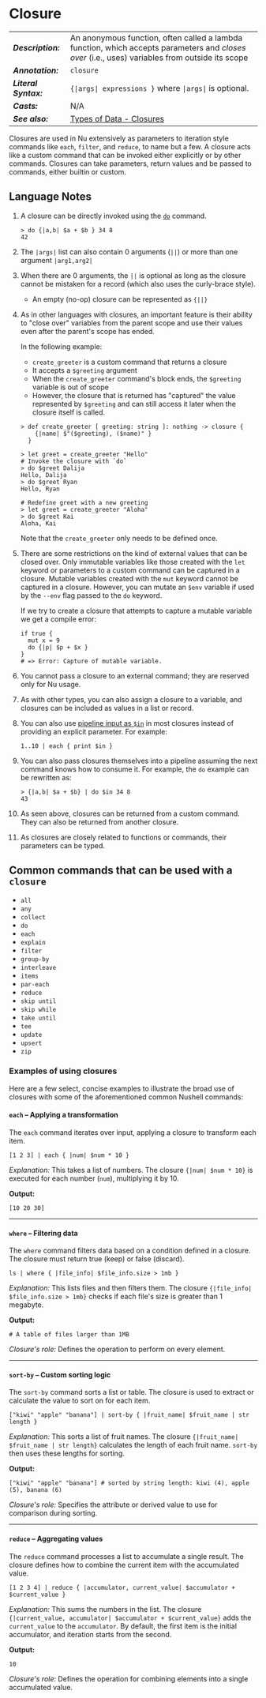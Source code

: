 # Closure

|                       |                                                                                                                                                 |
| --------------------- | ----------------------------------------------------------------------------------------------------------------------------------------------- |
| **_Description:_**    | An anonymous function, often called a lambda function, which accepts parameters and _closes over_ (i.e., uses) variables from outside its scope |
| **_Annotation:_**     | `closure`                                                                                                                                       |
| **_Literal Syntax:_** | `{\|args\| expressions }` where `\|args\|` is optional.                                                                                         |
| **_Casts:_**          | N/A                                                                                                                                             |
| **_See also:_**       | [Types of Data - Closures](/book/types_of_data.md#closures)                                                                                     |

Closures are used in Nu extensively as parameters to iteration style commands like `each`, `filter`, and `reduce`, to name but a few. A closure acts like a custom command that can be invoked either explicitly or by other commands. Closures can take parameters, return values and be passed to commands, either builtin or custom.

## Language Notes

1. A closure can be directly invoked using the [`do`](/commands/docs/do.md) command.

   ```nu
   > do {|a,b| $a + $b } 34 8
   42
   ```

1. The `|args|` list can also contain 0 arguments (`||`) or more than one argument `|arg1,arg2|`
1. When there are 0 arguments, the `||` is optional as long as the closure cannot be mistaken for a record (which also uses the curly-brace style).

   - An empty (no-op) closure can be represented as `{||}`

1. As in other languages with closures, an important feature is their ability to "close over" variables from the parent scope and use their values even after the parent's scope has ended.

   In the following example:

   - `create_greeter` is a custom command that returns a closure
   - It accepts a `$greeting` argument
   - When the `create_greeter` command's block ends, the `$greeting` variable is out of scope
   - However, the closure that is returned has "captured" the value represented by `$greeting` and can still access it later when the closure itself is called.

   ```nu
   > def create_greeter [ greeting: string ]: nothing -> closure {
       {|name| $"($greeting), ($name)" }
     }

   > let greet = create_greeter "Hello"
   # Invoke the closure with `do`
   > do $greet Dalija
   Hello, Dalija
   > do $greet Ryan
   Hello, Ryan

   # Redefine greet with a new greeting
   > let greet = create_greeter "Aloha"
   > do $greet Kai
   Aloha, Kai
   ```

   Note that the `create_greeter` only needs to be defined once.

1. There are some restrictions on the kind of external values that can be closed over. Only immutable variables like those created with the `let` keyword or parameters to a custom command can be captured in a closure. Mutable variables created with the `mut` keyword cannot be captured in a closure. However, you can mutate an `$env` variable if used by the `--env` flag passed to the `do` keyword.

   If we try to create a closure that attempts to capture a mutable variable we get a compile error:

   ```nu
   if true {
     mut x = 9
     do {|p| $p + $x }
   }
   # => Error: Capture of mutable variable.
   ```

1. You cannot pass a closure to an external command; they are reserved only for Nu usage.
1. As with other types, you can also assign a closure to a variable, and closures can be included as values in a list or record.

1. You can also use [pipeline input as `$in`](pipelines.html#pipeline-input-and-the-special-in-variable) in most closures instead of providing an explicit parameter. For example:

   ```nu
   1..10 | each { print $in }
   ```

1. You can also pass closures themselves into a pipeline assuming the next command knows how to consume it. For example, the `do` example can be rewritten as:

   ```nu
   > {|a,b| $a + $b} | do $in 34 8
   43
   ```

1. As seen above, closures can be returned from a custom command. They can also be returned from another closure.

1. As closures are closely related to functions or commands, their parameters can be typed.

## Common commands that can be used with a `closure`

- `all`
- `any`
- `collect`
- `do`
- `each`
- `explain`
- `filter`
- `group-by`
- `interleave`
- `items`
- `par-each`
- `reduce`
- `skip until`
- `skip while`
- `take until`
- `tee`
- `update`
- `upsert`
- `zip`

### Examples of using closures

Here are a few select, concise examples to illustrate the broad use of closures with some of the aforementioned common Nushell commands:

#### `each` – Applying a transformation

The `each` command iterates over input, applying a closure to transform each item.

```nu
[1 2 3] | each { |num| $num * 10 }
```

_Explanation:_ This takes a list of numbers. The closure `{|num| $num * 10}` is executed for each number (`num`), multiplying it by 10.

**Output:**

```nu
[10 20 30]
```

---

#### `where` – Filtering data

The `where` command filters data based on a condition defined in a closure. The closure must return true (keep) or false (discard).

```nu
ls | where { |file_info| $file_info.size > 1mb }
```

_Explanation:_ This lists files and then filters them. The closure `{|file_info| $file_info.size > 1mb}` checks if each file's size is greater than 1 megabyte.

**Output:**

```nu
# A table of files larger than 1MB
```

_Closure's role:_ Defines the operation to perform on every element.

---

#### `sort-by` – Custom sorting logic

The `sort-by` command sorts a list or table. The closure is used to extract or calculate the value to sort on for each item.

```nu
["kiwi" "apple" "banana"] | sort-by { |fruit_name| $fruit_name | str length }
```

_Explanation:_ This sorts a list of fruit names. The closure `{|fruit_name| $fruit_name | str length}` calculates the length of each fruit name. `sort-by` then uses these lengths for sorting.

**Output:**

```nu
["kiwi" "apple" "banana"] # sorted by string length: kiwi (4), apple (5), banana (6)
```

_Closure's role:_ Specifies the attribute or derived value to use for comparison during sorting.

---

#### `reduce` – Aggregating values

The `reduce` command processes a list to accumulate a single result. The closure defines how to combine the current item with the accumulated value.

```nu
[1 2 3 4] | reduce { |accumulator, current_value| $accumulator + $current_value }
```

_Explanation:_ This sums the numbers in the list. The closure `{|current_value, accumulator| $accumulator + $current_value}` adds the `current_value` to the `accumulator`. By default, the first item is the initial accumulator, and iteration starts from the second.

**Output:**

```nu
10
```

_Closure's role:_ Defines the operation for combining elements into a single accumulated value.
